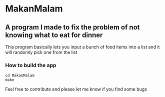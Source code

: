 # MakanMalam
## A program I made to fix the problem of not knowing what to eat for dinner

This program basically lets you input a bunch of food items into a list and it will randomly pick one from the list

### How to build the app
```
cd MakanMalam
make
```

Feel free to contribute and please let me know if you find some bugs
